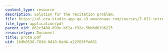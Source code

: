 ```yaml
---
content_type: resource
description: Solution for the recitation problem.
file: https://ol-ocw-studio-app-qa.s3.amazonaws.com/courses/7-012-introduction-to-biology-fall-2004/16db0538703d04106ed4a22f03ffa661_prota.pdf
file_type: application/pdf
parent_uid: 862c3488-d99e-bf2a-f92e-5bb0d0196225
resourcetype: Document
title: prota.pdf
uid: 16db0538-703d-0410-6ed4-a22f03ffa661
---
```

